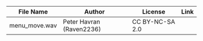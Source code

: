| File Name        | Author   | License   | Link                            |
|------------------|----------|-----------|---------------------------------|
| menu_move.wav | Peter Havran (Raven2236) | CC BY-NC-SA 2.0 | |
